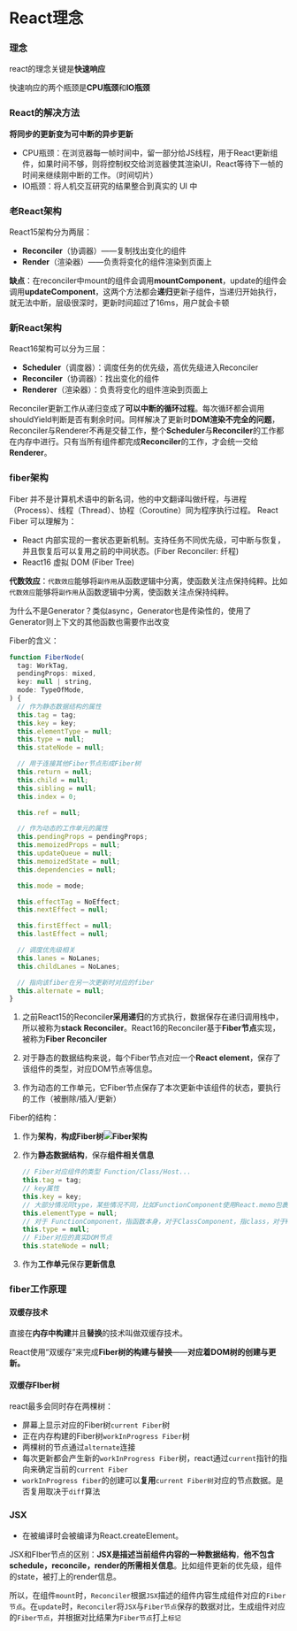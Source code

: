 # React理念

### 理念

 react的理念关键是**快速响应**

快速响应的两个瓶颈是**CPU瓶颈**和**IO瓶颈**

### React的解决方法

**将同步的更新变为可中断的异步更新**

* CPU瓶颈：在浏览器每一帧时间中，留一部分给JS线程，用于React更新组件，如果时间不够，则将控制权交给浏览器使其渲染UI，React等待下一帧的时间来继续刚中断的工作。（时间切片）
* IO瓶颈：将人机交互研究的结果整合到真实的 UI 中



### 老React架构

React15架构分为两层：

* **Reconciler**（协调器）——复制找出变化的组件
* **Render**（渲染器）——负责将变化的组件渲染到页面上

**缺点**：在reconciler中mount的组件会调用**mountComponent**，update的组件会调用**updateComponent**，这两个方法都会**递归**更新子组件，当递归开始执行，就无法中断，层级很深时，更新时间超过了16ms，用户就会卡顿



### 新React架构

React16架构可以分为三层：

- **Scheduler**（调度器）：调度任务的优先级，高优先级进入Reconciler
- **Reconciler**（协调器）：找出变化的组件
- **Renderer**（渲染器）：负责将变化的组件渲染到页面上

Reconciler更新工作从递归变成了**可以中断的循环过程**。每次循环都会调用shouldYield判断是否有剩余时间。同样解决了更新时**DOM渲染不完全的问题**，Reconciler与Renderer不再是交替工作，整个**Scheduler**与**Reconciler**的工作都在内存中进行。只有当所有组件都完成**Reconciler**的工作，才会统一交给**Renderer**。

### fiber架构

Fiber 并不是计算机术语中的新名词，他的中文翻译叫做纤程，与进程（Process）、线程（Thread）、协程（Coroutine）同为程序执行过程。
React Fiber 可以理解为：

- React 内部实现的一套状态更新机制。支持任务不同优先级，可中断与恢复，并且恢复后可以复用之前的中间状态。(Fiber Reconciler: 纤程)
- React16 虚拟 DOM (Fiber Tree)



**代数效应**：`代数效应`能够将`副作用`从函数逻辑中分离，使函数关注点保持纯粹。比如`代数效应`能够将`副作用`从函数逻辑中分离，使函数关注点保持纯粹。

为什么不是Generator？类似async，Generator也是传染性的，使用了Generator则上下文的其他函数也需要作出改变

Fiber的含义：

```js
function FiberNode(
  tag: WorkTag,
  pendingProps: mixed,
  key: null | string,
  mode: TypeOfMode,
) {
  // 作为静态数据结构的属性
  this.tag = tag;
  this.key = key;
  this.elementType = null;
  this.type = null;
  this.stateNode = null;

  // 用于连接其他Fiber节点形成Fiber树
  this.return = null;
  this.child = null;
  this.sibling = null;
  this.index = 0;

  this.ref = null;

  // 作为动态的工作单元的属性
  this.pendingProps = pendingProps;
  this.memoizedProps = null;
  this.updateQueue = null;
  this.memoizedState = null;
  this.dependencies = null;

  this.mode = mode;

  this.effectTag = NoEffect;
  this.nextEffect = null;

  this.firstEffect = null;
  this.lastEffect = null;

  // 调度优先级相关
  this.lanes = NoLanes;
  this.childLanes = NoLanes;

  // 指向该fiber在另一次更新时对应的fiber
  this.alternate = null;
}
```



1. 之前React15的Reconcile**r采用递归**的方式执行，数据保存在递归调用栈中，所以被称为**stack Reconciler**。React16的Reconciler基于**Fiber节点**实现，被称为**Fiber Reconciler**

2. 对于静态的数据结构来说，每个Fiber节点对应一个**React element**，保存了该组件的类型，对应DOM节点等信息。
3. 作为动态的工作单元，它Fiber节点保存了本次更新中该组件的状态，要执行的工作（被删除/插入/更新）

Fiber的结构：

1. 作为**架构**，**构成Fiber树![Fiber架构](https://react.iamkasong.com/img/fiber.png)**

2. 作为**静态数据结构**，保存**组件相关信息**

   ```js
   // Fiber对应组件的类型 Function/Class/Host...
   this.tag = tag;
   // key属性
   this.key = key;
   // 大部分情况同type，某些情况不同，比如FunctionComponent使用React.memo包裹
   this.elementType = null;
   // 对于 FunctionComponent，指函数本身，对于ClassComponent，指class，对于HostComponent，指DOM节点tagName
   this.type = null;
   // Fiber对应的真实DOM节点
   this.stateNode = null;
   ```

   

3. 作为**工作单元**保存**更新信息**



### fiber工作原理

#### 双缓存技术

直接在**内存中构建**并且**替换**的技术叫做双缓存技术。

React使用“双缓存”来完成**Fiber树的构建与替换**——**对应着DOM树的创建与更新。**

#### 双缓存FIber树

react最多会同时存在两棵树：

* 屏幕上显示对应的Fiber树`current Fiber`树
* 正在内存构建的Fiber树`workInProgress Fiber`树
* 两棵树的节点通过`alternate`连接
* 每次更新都会产生新的`workInProgress Fiber`树，react通过`current`指针的指向来确定当前的`current Fiber`
* `workInProgress fiber`的创建可以**复用**`current Fiber树`对应的节点数据。是否复用取决于`diff`算法





### JSX

* 在被编译时会被编译为React.createElement。

JSX和FIber节点的区别：**JSX是描述当前组件内容的一种数据结构**，**他不包含schedule，reconcile，render的所需相关信息**。比如组件更新的优先级，组件的state，被打上的render信息。

所以，在组件`mount`时，`Reconciler`根据`JSX`描述的组件内容生成组件对应的`Fiber节点`。在`update`时，`Reconciler`将`JSX`与`Fiber节点`保存的数据对比，生成组件对应的`Fiber节点`，并根据对比结果为`Fiber节点`打上`标记`

